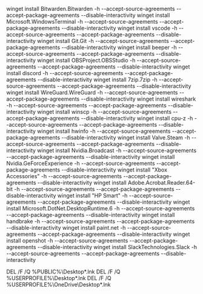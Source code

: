 winget install Bitwarden.Bitwarden -h --accept-source-agreements --accept-package-agreements --disable-interactivity
winget install Microsoft.WindowsTerminal -h --accept-source-agreements --accept-package-agreements --disable-interactivity
winget install vscode -h --accept-source-agreements --accept-package-agreements --disable-interactivity
winget install Git.Git -h --accept-source-agreements --accept-package-agreements --disable-interactivity
winget install beeper -h --accept-source-agreements --accept-package-agreements --disable-interactivity
winget install OBSProject.OBSStudio -h --accept-source-agreements --accept-package-agreements --disable-interactivity
winget install discord -h --accept-source-agreements --accept-package-agreements --disable-interactivity
winget install 7zip.7zip -h --accept-source-agreements --accept-package-agreements --disable-interactivity
winget install WireGuard.WireGuard -h --accept-source-agreements --accept-package-agreements --disable-interactivity
winget install wireshark -h --accept-source-agreements --accept-package-agreements --disable-interactivity
winget install winscp -h --accept-source-agreements --accept-package-agreements --disable-interactivity
winget install cpu-z -h --accept-source-agreements --accept-package-agreements --disable-interactivity
winget install hwinfo -h --accept-source-agreements --accept-package-agreements --disable-interactivity
winget install Valve.Steam -h --accept-source-agreements --accept-package-agreements --disable-interactivity
winget install Nvidia.Broadcast -h --accept-source-agreements --accept-package-agreements --disable-interactivity
winget install Nvidia.GeForceExperience -h --accept-source-agreements --accept-package-agreements --disable-interactivity
winget install "Xbox Accessories" -h --accept-source-agreements --accept-package-agreements --disable-interactivity
winget install Adobe.Acrobat.Reader.64-bit -h --accept-source-agreements --accept-package-agreements --disable-interactivity
winget install "HP Smart" -h --accept-source-agreements --accept-package-agreements --disable-interactivity
winget install Microsoft.DotNet.DesktopRuntime.6 -h --accept-source-agreements --accept-package-agreements --disable-interactivity
winget install handbrake -h --accept-source-agreements --accept-package-agreements --disable-interactivity
winget install paint.net -h --accept-source-agreements --accept-package-agreements --disable-interactivity
winget install openshot -h --accept-source-agreements --accept-package-agreements --disable-interactivity
winget install SlackTechnologies.Slack -h --accept-source-agreements --accept-package-agreements --disable-interactivity

DEL /F /Q %PUBLIC%\Desktop\*.lnk 
DEL /F /Q %USERPROFILE%\Desktop\*.lnk
DEL /F /Q %USERPROFILE%\OneDrive\Desktop\*.lnk